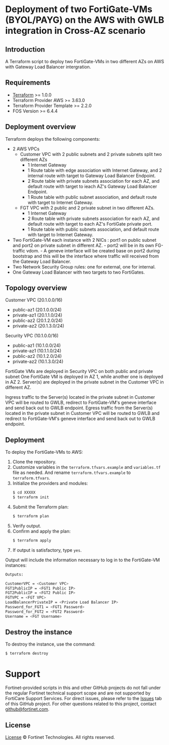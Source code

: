 # Deployment of two FortiGate-VMs (BYOL/PAYG) on the AWS with GWLB integration in Cross-AZ scenario
## Introduction
A Terraform script to deploy two FortiGate-VMs in two different AZs on AWS with Gateway Load Balancer intergration.

## Requirements
* [Terraform](https://learn.hashicorp.com/terraform/getting-started/install.html) >= 1.0.0
* Terraform Provider AWS >= 3.63.0
* Terraform Provider Template >= 2.2.0
* FOS Version >= 6.4.4

## Deployment overview
Terraform deploys the following components:
   - 2 AWS VPCs
        - Customer VPC with 2 public subnets and 2 private subnets split two different AZs
           - 1 Internet Gateway
           - 1 Route table with edge association with Internet Gateway, and 2 internal route with target to Gateway Load Balancer Endpoint.
           - 2 Route table with private subnets association for each AZ, and default route with target to ieach AZ's Gateway Load Balancer Endpoint.
           - 1 Route table with public subnet association, and default route with target to Internet Gateway.
        - FGT VPC with 2 public and 2 private subnet in two different AZs. 
           - 1 Internet Gateway
           - 2 Route table with private subnets association for each AZ, and default route with target to each AZ's FortiGate private port.
           - 1 Route table with public subnets association, and default route with target to Internet Gateway. 
   - Two FortiGate-VM each instance with 2 NICs : port1 on public subnet and port2 on private subnet in different AZ.
           - port2 will be in its own FG-traffic vdom.
           - A geneve interface will be created base on port2 during bootstrap and this will be the interface where traffic will received from the Gateway Load Balancer.
   - Two Network Security Group rules: one for external, one for internal.
   - One Gateway Load Balancer with two targets to two FortiGates.
        

## Topology overview
Customer VPC (20.1.0.0/16)  
   * public-az1   (20.1.0.0/24)
   * private-az1  (20.1.1.0/24)
   * public-az2   (20.1.2.0/24)
   * private-az2  (20.1.3.0/24)
   
Security VPC (10.1.0.0/16)
   * public-az1   (10.1.0.0/24)
   * private-az1  (10.1.1.0/24)
   * public-az2   (10.1.2.0/24)
   * private-az2  (10.1.3.0/24)

FortiGate VMs are deployed in Security VPC on both public and private subnet
One FortiGate VM is deployed in AZ 1, while another one is deployed in AZ 2. 
Server(s) are deployed in the private subnet in the Customer VPC in different AZ.

Ingress traffic to the Server(s) located in the private subnet in Customer VPC will be routed to GWLB, redirect to FortiGate-VM's geneve interface and send back out to GWLB endpoint.
Egress traffic from the Server(s) located in the private subnet in Customer VPC will be routed to GWLB and redirect to FortiGate-VM's geneve interface and send back out to GWLB endpoint. 

## Deployment
To deploy the FortiGate-VMs to AWS:
1. Clone the repository.
2. Customize variables in the `terraform.tfvars.example` and `variables.tf` file as needed.  And rename `terraform.tfvars.example` to `terraform.tfvars`.
3. Initialize the providers and modules:
   ```sh
   $ cd XXXXX
   $ terraform init
    ```
4. Submit the Terraform plan:
   ```sh
   $ terraform plan
   ```
5. Verify output.
6. Confirm and apply the plan:
   ```sh
   $ terraform apply
   ```
7. If output is satisfactory, type `yes`.

Output will include the information necessary to log in to the FortiGate-VM instances:
```sh
Outputs:

CustomerVPC = <Customer VPC>
FGT1PublicIP = <FGT1 Public IP>
FGT2PublicIP = <FGT2 Public IP>
FGTVPC = <FGT VPC>
LoadBalancerPrivateIP = <Private Load Balancer IP>
Password_for_FGT1 = <FGT1 Password>
Password_for_FGT2 = <FGT2 Password>
Username = <FGT Username>

```

## Destroy the instance
To destroy the instance, use the command:
```sh
$ terraform destroy
```

# Support
Fortinet-provided scripts in this and other GitHub projects do not fall under the regular Fortinet technical support scope and are not supported by FortiCare Support Services.
For direct issues, please refer to the [Issues](https://github.com/fortinet/fortigate-terraform-deploy/issues) tab of this GitHub project.
For other questions related to this project, contact [github@fortinet.com](mailto:github@fortinet.com).

## License
[License](https://github.com/fortinet/fortigate-terraform-deploy/blob/master/LICENSE) © Fortinet Technologies. All rights reserved.
